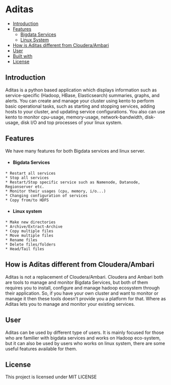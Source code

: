 # Aditas

- [Introduction](#introduction)
- [Features](#features)
    - [Bigdata Services](#bigdata-services)
    - [Linux System](#linux-system)
- [How is Aditas different from Cloudera/Ambari](#comparision)
- [User](#user)
- [Built with](#built-with)
- [License](#license)

## Introduction

Aditas is a python based application which displays information such as service-specific (Hadoop, HBase, Elasticsearch) summaries, graphs, and alerts. You can create and manage your cluster using kento to perform basic operational tasks, such as starting and stopping services, adding hosts to your cluster, and updating service configurations. You also can use kento to monitor cpu-usage, memory-usage, network-bandwidth, disk-usage, disk I/O and top processes of your linux system.

## Features
We have many features for both Bigdata services and linux server.

- #### Bigdata Services
```
* Restart all services
* Stop all services
* Restart/Stop specific service such as Namenode, Datanode, Regionserver etc.
* Monitor their usages (cpu, memory, i/o...)
* Changing configuration of services
* Copy from/to HDFS
```

- #### Linux system
```
* Make new directories
* Archive/Extract-Archive
* Copy multiple files
* Move multiple files
* Rename files
* Delete files/folders
* Head/Tail files
```

## How is Aditas different from Cloudera/Ambari
Aditas is not a replacement of Cloudera/Ambari. Cloudera and Ambari both are tools to manage and monitor Bigdata Services, but both of them requires you to install, configure and manage hadoop ecosystem through their application. 
So, if you have your own cluster and want to monitor or manage it then these tools doesn't provide you a platform for that. Where as Aditas lets you to manage and monitor your existing services.

## User
Aditas can be used by different type of users. It is mainly focused for those who are familier with bigdata services and works on Hadoop eco-system, but it can also be used by users who works on linux system, there are some useful features available for them.

## License

This project is licensed under MIT LICENSE

